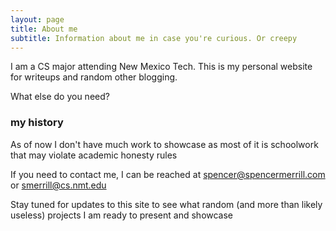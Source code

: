 ```yaml
---
layout: page
title: About me
subtitle: Information about me in case you're curious. Or creepy
---
```


I am a CS major attending New Mexico Tech. This is my personal website for writeups and random other blogging.

What else do you need?

### my history

As of now I don't have much work to showcase as most of it is schoolwork that may violate academic honesty rules

If you need to contact me, I can be reached at spencer@spencermerrill.com or smerrill@cs.nmt.edu

Stay tuned for updates to this site to see what random (and more than likely useless) projects I am ready to present and showcase
